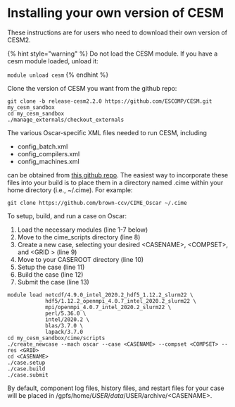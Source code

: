 # Installing your own version of CESM

These instructions are for users who need to download their own version of CESM2.

{% hint style="warning" %}
Do not load the CESM module.  If you have a cesm module loaded, unload it:

`module unload cesm`
{% endhint %}

Clone the version of CESM you want from the github repo:

```
git clone -b release-cesm2.2.0 https://github.com/ESCOMP/CESM.git my_cesm_sandbox
cd my_cesm_sandbox
./manage_externals/checkout_externals
```

The various Oscar-specific XML files needed to run CESM, including

* config\_batch.xml
* config\_compilers.xml
* config\_machines.xml

can be obtained from [this github repo](https://github.com/brown-ccv/CIME\_Oscar). The easiest way to incorporate these files into your build is to place them in a directory named .cime within your home directory (i.e., \~/.cime). For example:

```
git clone https://github.com/brown-ccv/CIME_Oscar ~/.cime
```

To setup, build, and run a case on Oscar:

1. Load the necessary modules (line 1-7 below)
2. Move to the cime\_scripts directory (line 8)
3. Create a new case, selecting your desired \<CASENAME>, \<COMPSET>, and \<GRID > (line 9)
4. Move to your CASEROOT directory (line 10)
5. Setup the case (line 11)
6. Build the case (line 12)
7. Submit the case (line 13)

```
module load netcdf/4.9.0_intel_2020.2_hdf5_1.12.2_slurm22 \
            hdf5/1.12.2_openmpi_4.0.7_intel_2020.2_slurm22 \
            mpi/openmpi_4.0.7_intel_2020.2_slurm22 \
            perl/5.36.0 \
            intel/2020.2 \
            blas/3.7.0 \
            lapack/3.7.0
cd my_cesm_sandbox/cime/scripts
./create_newcase --mach oscar --case <CASENAME> --compset <COMPSET> --res <GRID>
cd <CASENAME>
./case.setup
./case.build
./case.submit
```

By default, component log files, history files, and restart files for your case will be placed in /gpfs/home/$USER/data/$USER/archive/\<CASENAME>.
